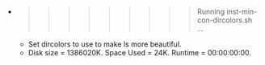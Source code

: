 * >>>>>>>>> Running inst-min-con-dircolors.sh ...
  * Set dircolors to use  to make ls more beautiful.
  * Disk size = 1386020K. Space Used = 24K. Runtime = 00:00:00:00.
